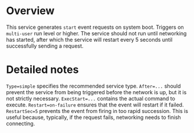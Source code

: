 # Overview
This service generates `start` event requests on system boot. Triggers on `multi-user` run level or higher. The service should not run until networking has started, after which the service will restart every 5 seconds until successfully sending a request. 

# Detailed notes
`Type=simple` specifies the recommended service type.
`After=...` should prevent the service from being triggered before the network is up, but it is not strictly necessary.
`ExecStart=...` contains the actual command to execute.
`Restart=on-failure` ensures that the event will restart if it failed.
`RestartSec=5` prevents the event from firing in too rapid succession. This is useful because, typically, if the request fails, networking needs to finish connecting.
